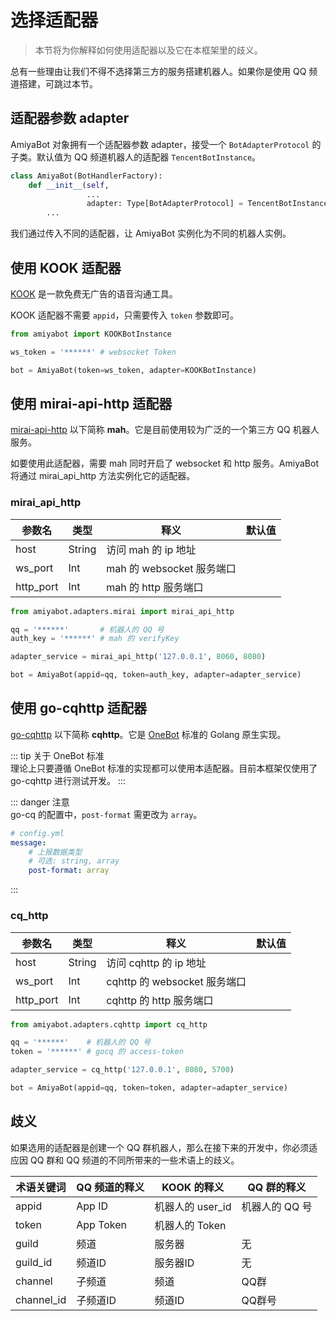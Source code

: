 # 选择适配器

> 本节将为你解释如何使用适配器以及它在本框架里的歧义。

总有一些理由让我们不得不选择第三方的服务搭建机器人。如果你是使用 QQ 频道搭建，可跳过本节。

## 适配器参数 adapter

AmiyaBot 对象拥有一个适配器参数 adapter，接受一个 `BotAdapterProtocol` 的子类。默认值为 QQ
频道机器人的适配器 `TencentBotInstance`。

```python
class AmiyaBot(BotHandlerFactory):
    def __init__(self,
                 ...
                 adapter: Type[BotAdapterProtocol] = TencentBotInstance):
        ...
```

我们通过传入不同的适配器，让 AmiyaBot 实例化为不同的机器人实例。

## 使用 KOOK 适配器

[KOOK](https://www.kookapp.cn/) 是一款免费无广告的语音沟通工具。

KOOK 适配器不需要 `appid`，只需要传入 `token` 参数即可。

```python
from amiyabot import KOOKBotInstance

ws_token = '******' # websocket Token

bot = AmiyaBot(token=ws_token, adapter=KOOKBotInstance)
```

## 使用 mirai-api-http 适配器

[mirai-api-http](https://docs.mirai.mamoe.net/mirai-api-http/) 以下简称 **mah**。它是目前使用较为广泛的一个第三方 QQ
机器人服务。

如要使用此适配器，需要 mah 同时开启了 websocket 和 http 服务。AmiyaBot 将通过 mirai_api_http 方法实例化它的适配器。

### mirai_api_http

| 参数名       | 类型     | 释义                   | 默认值 |
|-----------|--------|----------------------|-----|
| host      | String | 访问 mah 的 ip 地址       |     |
| ws_port   | Int    | mah 的 websocket 服务端口 |     |
| http_port | Int    | mah 的 http 服务端口      |     |

```python
from amiyabot.adapters.mirai import mirai_api_http

qq = '******'       # 机器人的 QQ 号
auth_key = '******' # mah 的 verifyKey

adapter_service = mirai_api_http('127.0.0.1', 8060, 8080)

bot = AmiyaBot(appid=qq, token=auth_key, adapter=adapter_service)
```

## 使用 go-cqhttp 适配器

[go-cqhttp](https://docs.go-cqhttp.org/) 以下简称 **cqhttp**。它是 [OneBot](https://onebot.dev/) 标准的 Golang 原生实现。

::: tip 关于 OneBot 标准<br>
理论上只要遵循 OneBot 标准的实现都可以使用本适配器。目前本框架仅使用了 go-cqhttp 进行测试开发。
:::

::: danger 注意<br>
go-cq 的配置中，`post-format` 需更改为 `array`。

```yaml
# config.yml
message:
    # 上报数据类型
    # 可选: string, array
    post-format: array
```

:::

### cq_http

| 参数名       | 类型     | 释义                      | 默认值 |
|-----------|--------|-------------------------|-----|
| host      | String | 访问 cqhttp 的 ip 地址       |     |
| ws_port   | Int    | cqhttp 的 websocket 服务端口 |     |
| http_port | Int    | cqhttp 的 http 服务端口      |     |

```python
from amiyabot.adapters.cqhttp import cq_http

qq = '******'    # 机器人的 QQ 号
token = '******' # gocq 的 access-token

adapter_service = cq_http('127.0.0.1', 8080, 5700)

bot = AmiyaBot(appid=qq, token=token, adapter=adapter_service)
```

## 歧义

如果选用的适配器是创建一个 QQ 群机器人，那么在接下来的开发中，你必须适应因 QQ 群和 QQ 频道的不同所带来的一些术语上的歧义。

| 术语关键词      | QQ 频道的释义  | KOOK 的释义     | QQ 群的释义   |
|------------|-----------|--------------|-----------|
| appid      | App ID    | 机器人的 user_id | 机器人的 QQ 号 |
| token      | App Token | 机器人的 Token   |           |
| guild      | 频道        | 服务器          | 无         |
| guild_id   | 频道ID      | 服务器ID        | 无         |
| channel    | 子频道       | 频道           | QQ群       |
| channel_id | 子频道ID     | 频道ID         | QQ群号      |
